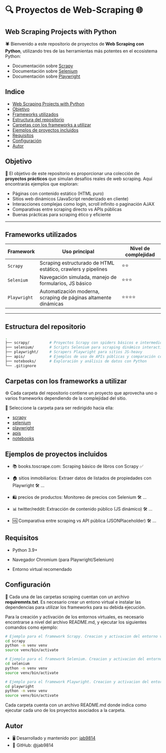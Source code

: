 # 🔍 Proyectos de Web-Scraping 🌐

## Web Scraping Projects with Python
🕷️ Bienvenido a este repositorio de proyectos de **Web Scraping con Python**, utilizando tres de las herramientas más potentes en el ecosistema Python:

- Documentación sobre [Scrapy](https://scrapy.org/)
- Documentación sobre [Selenium](https://www.selenium.dev/)
- Documentación sobre [Playwright](https://playwright.dev/python/)

## Indice

- [Web Scraping Projects with Python](#web-scraping-projects-with-python)
- [Objetivo](#objetivo)
- [Frameworks utilizados](#frameworks-utilizados)
- [Estructura del repositorio](#estructura-del-repositorio)
- [Carpetas con los frameworks a utilizar](#carpetas-con-los-frameworks-a-utilizar)
- [Ejemplos de proyectos incluidos](#ejemplos-de-proyectos-incluidos)
- [Requisitos](#requisitos)
- [Configuración](#configuración)
- [Autor](#autor)

## Objetivo

🎯 El objetivo de este repositorio es proporcionar una colección de **proyectos prácticos** que simulan desafíos reales de web scraping. Aquí encontrarás ejemplos que exploran:

- Páginas con contenido estático (HTML puro)
- Sitios web dinámicos (JavaScript renderizado en cliente)
- Interacciones complejas como login, scroll infinito o paginación AJAX
- Comparativas entre scraping directo vs APIs públicas
- Buenas prácticas para scraping ético y eficiente

---

## Frameworks utilizados

| Framework   | Uso principal                                                  | Nivel de complejidad |
|-------------|----------------------------------------------------------------|-----------------------|
| `Scrapy`    | Scraping estructurado de HTML estático, crawlers y pipelines   | ⭐⭐                    |
| `Selenium`  | Navegación simulada, manejo de formularios, JS básico          | ⭐⭐⭐                   |
| `Playwright`| Automatización moderna, scraping de páginas altamente dinámicas| ⭐⭐⭐⭐                  |

---

## Estructura del repositorio

```bash
.
├── scrapy/         # Proyectos Scrapy con spiders básicos e intermedios
├── selenium/       # Scripts Selenium para scraping dinámico interactivo
├── playwright/     # Scrapers Playwright para sitios JS-heavy
├── apis/           # Ejemplos de uso de APIs públicas y comparación con scraping manual
├── notebooks/      # Exploración y análisis de datos con Python
└── .gitignore
```

## Carpetas con los frameworks a utilizar

⚙️ Cada carpeta del repositorio contiene un proyecto que aprovecha uno o varios frameworks dependiendo de la complejidad del sitio.

📁 Seleccione la carpeta para ser redirigido hacia ella:

- [scrapy](scrapy)
- [selenium](selenium)
- [playwright](playwright)
- [apis](apis)
- [notebooks](notebooks)

## Ejemplos de proyectos incluidos

- 📚 books.toscrape.com: Scraping básico de libros con Scrapy ✅

- 🏠 sitios inmobiliarios: Extraer datos de listados de propiedades con Playwright 🛠️ ...

- 🛍️ precios de productos: Monitoreo de precios con Selenium 🛠️ ...

- 📊 twitter/reddit: Extracción de contenido público (JS dinámico) 🛠️ ...

- 🆚 Comparativa entre scraping vs API pública (JSONPlaceholder) 🛠️ ...

## Requisitos

- Python 3.9+

- Navegador Chromium (para Playwright/Selenium)

- Entorno virtual recomendado

## Configuración

🔧 Cada una de las carpetas scraping cuentan con un archivo **requiremnts.txt**. Es necesario crear un entono virtual e instalar las dependencias para utilizar los frameworks para su debida ejecución.

Para la creación y activación de los entornos virtuales, es necesario encontrarse a nivel del archivo README.md, y ejecutar los siguientes comandos como ejemplo:

```bash
# Ejemplo para el framework Scrapy. Creacion y activacion del entorno virtual
cd scrapy
python -m venv venv
source venv/bin/activate
```

```bash
# Ejemplo para el framework Selenium. Creacion y activacion del entorno virtual
cd selenium
python -m venv venv
source venv/bin/activate
```

```bash
# Ejemplo para el framework Playwright. Creacion y activacion del entorno virtual
cd playwright
python -m venv venv
source venv/bin/activate
```

Cada carpeta cuenta con un archivo README.md donde indica como ejecutar cada uno de los proyectos asociados a la carpeta.

## Autor

- 🖥️ Desarrollado y mantenido por: [jab9814](https://github.com/jab9814)
- 🔗 GitHub: @jab9814
